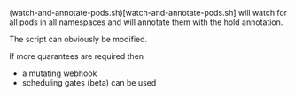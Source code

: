 (watch-and-annotate-pods.sh)[watch-and-annotate-pods.sh] will watch for all pods in all namespaces and will annotate them with the hold annotation.

The script can obviously be modified.

If more quarantees are required then
- a mutating webhook
- scheduling gates (beta)
can be used

